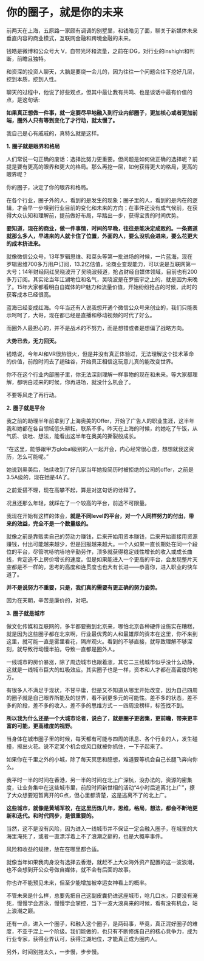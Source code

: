 # 你的圈子，就是你的未来

前两天在上海，五原路一家颇有调调的别墅里，和钱皓见了面，聊关于新媒体未来垂直内容的商业模式，互联网金融和跨境金融的未来。

钱皓是微博和公众号大 V，自带光环和流量，之前在IDG，对行业的inshight和判断，前瞻且独特。

和资深的投资人聊天，大脑是要烧一会儿的，因为往往一个问题会往下挖好几层，挖到本质，挖到人性。

聊天的过程中，他说了好些观点，但其中最让我有共鸣、也是谈话中最有价值的点，是这句话:

**如果真正想做一件事，就一定要尽早地融入到行业内部圈子，更加核心或者更加前端，圈外人只有等到变化了才行动，就太慢了。**

我自己是心有戚戚的，真特么就是这样。



**1.** **圈子就是眼界和格局**

人们常说一句正确的废话：选择比努力更重要。但问题是如何做正确的选择呢？前提是要有更高的眼界和更大的格局。那么再挖一层，如何获得更大的格局，更高的眼界呢？

你的圈子，决定了你的眼界和格局。

在各个行业，圈子外的人，看到的是发生的现象；圈子里的人，看到的是内在的逻辑，才会早一步嗅到行业目前的变化和未来的方向；在事件还没有成气候前，在获得大众认知和理解前，提前做好布局，早踏出一步，获得宝贵的时间优势。

**要知道，现在的商业，做一件事情，时间的早晚，往往是能决定成败的。一条赛道就那么多人，早进来的人就卡住了位置，外面的人，要么没机会进来，要么花更大的成本挤进来。**

就像微信公众号，13年罗辑思维、和菜头等第一批进场的时候，一片蓝海，现在罗辑思维700多万用户订阅，13.2亿估值，论商业变现能力，可以说是互联网第一大号；14年财经网红吴晓波开了吴晓波频道，抢占财经自媒体领域，目前也有200多万订阅。其实论当年江湖地位和名气，吴晓波是在罗振宇之上的，就是因为来晚了。15年大家都看明白自媒体的IP魅力和流量价值，开始纷纷抢占的时候，此时的获客成本已经很高。

蓝海已经变成红海。今年当还有人说我想开通个微信公众号来创业的，我们只能表示呵呵了，大哥，现在都已经是直播和移动视频的时代了好么。

而圈外人最担心的，并不是战术的不努力，而是想错或者是想偏了战略方向。

**大势已去，无力回天。**

钱皓说，今年AI和VR很热很火，但是并没有真正体验过，无法理解这个技术革命的价值，前段时间去了趟硅谷，开始真正相信这玩意儿真的能改变世界。

你不在这个行业内部圈子里，你无法深刻理解一样事物的现在和未来。等大家都理解，都明白过来的时候，你再进场，就没什么机会了。

不要等风走了再行动。



 **2.** **圈子就是平台**

我之前的助理半年前拿到了上海奥美的Offer，开始了广告人的职业生涯，这半年我和她都在各自领域低头耕耘，联系不多。昨天在上海的时候，约她吃了午饭，从气质、谈吐、想法，能看出这半年在奥美的撕裂般成长。

“在这里，能够跟甲方global级别的人一起开会，内心经常很心虚，想想就我这资历，怎么可能呢。”

她说到奥美后，陆续收到了好几家当年她投简历时被拒绝的公司的offer，之前是3.5A级的，现在她是4A了。

之前爱搭不理，现在高攀不起，算是对这句话的诠释了。

况且还那么年轻，就踩在了一个较高的平台，前途不可限量。

我现在开始有这样的体会，**就是不同level的平台，对一个人同样努力的付出，带来的效益，完全不是一个数量级的。**

就像之前是靠贩卖自己的劳动力赚钱，后来开始用资本赚钱，后来开始直接用资源赚钱，付出可能越来越少，但是回报越来越大。一个人如果一直长期处在同一个段位的平台，尽管吭哧吭哧地辛勤劳作，顶多就获得稳定线性增长的收入或成长曲线，肯定追不上房价增长的速度。但是如果能进入一个更高的平台，会发现整片天空都是不一样的，思考的高度和连贯度也也大有长进——恭喜你，进入职业的快车道了。

**并不是说努力不重要，只是，我们真的需要有更正确的努力姿势。**

因为在天朝，辛苦是廉价的，对吧。



**3.** **圈子就是城市**

做文化传媒和互联网的，多半都要搬到北京来，哪怕北京各种硬件设施实在糟糕，就是因为这些圈子都在北京啊，行业最优秀的人和最雄厚的资本在这里，你不来到这里，就可能一直是雾里看花，隔岸观火。看到的不够直接，就导致理解不够深刻，就导致行动慢半拍，导致一直都是圈外人。

一线城市的房价暴涨，除了周边城市也跟着涨，其它二三线城市似乎没什么动静，这就是一线城市巨大的虹吸效应。其实圈子也是一样，资本和人才都在高密度的地方。

有很多人不满足于现状，不甘平庸，但是又不知道从哪里开始改变，因为自己四周的圈子就是自己眼界所能及的世界，看不到更多元的可能性。差不多的状态，差不多的阶段，差不多的收入，差不多的思维方式－－四周没榜样，标签找不到。

 **所以我为什么还是一个大城市论者，说白了，就是圈子更密集，更前瞻，带来更丰富的可能，更高维度的视野。**

当身体在城市圈子里的时候，每天都有可能与四周的讯息、各个行业的人，发生碰撞，擦出火花。说不定某个机会或风口就被你抓住，一下子起来了。

如果你在千里之外的小城，除了每天冥思和臆想，难道要等机会自己长腿飞奔向你么。

我平时一半的时间在香港，另一半的时间在北上广深杭，没办法的，资源的密集度，让业务集中在这些城市里，前段时间新世相的活动“4小时后逃离北上广”，撩了大众想要短暂离开的G点，但心里都清楚，这是逃离不了的北上广。

**这些城市，就像是黄埔军校，在这里历炼几年，思维，格局，想法，都会不断地更新和迭代。和时代同步，是很重要的。**

当然，这不是没有风险，因为进入一线城市并不保证一定会融入圈子，在城里的大海里淹死了，或者一直漂浮着上不了浪潮之巅的，也是大概率事件。

风险和收益的规律，放在在哪里都合适。

就像当年如果我肉身没有选择去香港，就赶不上大众海外资产配置的这一波浪潮，也不会想到开公众号做自媒体，就不会有后面的故事。

你也许不能预见未来，但至少能增加被幸运女神看上的概率。

不管未来是什么样，总要先把自己这副皮囊扔进这座城市，呛几口水，只要没有淹死，慢慢学会游泳，慢慢学会掌控，当下一波大浪真来的时候，看有没有机会，站上浪潮之巅。

还有一点，进入一个圈子，和融入这个圈子，是两码事，毕竟，真正混好圈子的难度，不亚于混上一个阶级。我们能做的，也只有不断修炼自己的核心竞争力，成为行业专家，获得业界认可，获得江湖地位，才能真正成为圈内人。



另外，时间别拖太久，一步慢，步步慢。